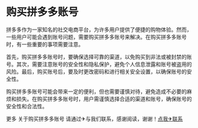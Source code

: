 # 购买拼多多账号

拼多多作为一家知名的社交电商平台，为许多用户提供了便捷的购物体验。然而，一些用户可能会遇到账号问题，需要购买拼多多账号来解决。在购买拼多多账号时，有一些重要的事项需要注意。

首先，购买拼多多账号时，要确保选择可靠的渠道，以免购买到非法或被封禁的账号。其次，需要注意账号的安全性和隐私保护，避免个人信息泄露和账号被盗用的风险。最后，购买账号后，要及时更改密码和进行相关安全设置，以确保账号的安全性。

购买拼多多账号可能会带来一定的便利，但也需要谨慎对待，避免造成不必要的麻烦和损失。在购买拼多多账号时，用户需谨慎选择合适的渠道和账号，确保账号的安全性和合法性。

更多 关于购买拼多多账号 请通过✈与我们联系，感谢阅读，谢谢！[点我✈联系](https://b.k02.cc)